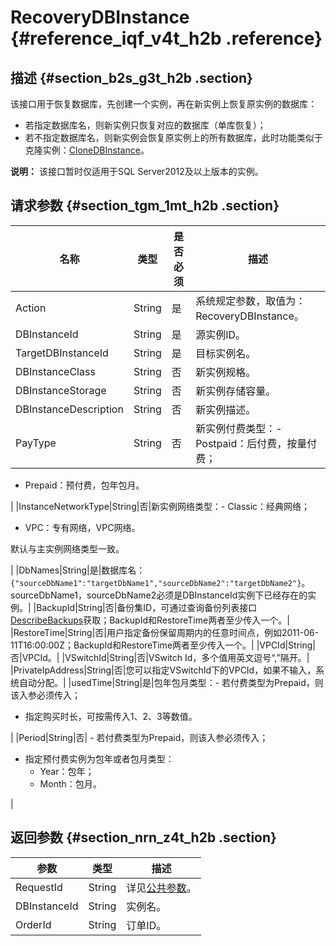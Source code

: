 # RecoveryDBInstance {#reference_iqf_v4t_h2b .reference}

## 描述 {#section_b2s_g3t_h2b .section}

该接口用于恢复数据库，先创建一个实例，再在新实例上恢复原实例的数据库：

-   若指定数据库名，则新实例只恢复对应的数据库（单库恢复）；
-   若不指定数据库名，则新实例会恢复原实例上的所有数据库，此时功能类似于克隆实例：[CloneDBInstance](intl.zh-CN/API参考/API参考/备份恢复/CloneDBInstance.md#)。

**说明：** 该接口暂时仅适用于SQL Server2012及以上版本的实例。

## 请求参数 {#section_tgm_1mt_h2b .section}

|名称|类型|是否必须|描述|
|--|--|----|--|
|Action|String|是|系统规定参数，取值为：RecoveryDBInstance。|
|DBInstanceId|String|是|源实例ID。|
|TargetDBInstanceId|String|是|目标实例名。|
|DBInstanceClass|String|否|新实例规格。|
|DBInstanceStorage|String|否|新实例存储容量。|
|DBInstanceDescription|String|否|新实例描述。|
|PayType|String|否|新实例付费类型：-   Postpaid：后付费，按量付费；
-   Prepaid：预付费，包年包月。

|
|InstanceNetworkType|String|否|新实例网络类型：-   Classic：经典网络；
-   VPC：专有网络，VPC网络。

默认与主实例网络类型一致。

|
|DbNames|String|是|数据库名：`{"sourceDbName1":"targetDbName1","sourceDbName2":"targetDbName2"}`。sourceDbName1，sourceDbName2必须是DBInstanceId实例下已经存在的实例。|
|BackupId|String|否|备份集ID，可通过查询备份列表接口[DescribeBackups](intl.zh-CN/API参考/API参考/备份恢复/DescribeBackups.md#)获取；BackupId和RestoreTime两者至少传入一个。|
|RestoreTime|String|否|用户指定备份保留周期内的任意时间点，例如2011-06-11T16:00:00Z；BackupId和RestoreTime两者至少传入一个。|
|VPCId|String|否|VPCId。|
|VSwitchId|String|否|VSwitch Id，多个值用英文逗号“,”隔开。|
|PrivateIpAddress|String|否|您可以指定VSwitchId下的VPCId，如果不输入，系统自动分配。|
|usedTime|String|是|包年包月类型：-   若付费类型为Prepaid，则该入参必须传入；
-   指定购买时长，可按需传入1、2、3等数值。

|
|Period|String|否| -   若付费类型为Prepaid，则该入参必须传入；
-   指定预付费实例为包年或者包月类型：
    -   Year：包年；
    -   Month：包月。

 |

## 返回参数 {#section_nrn_z4t_h2b .section}

|参数|类型|描述|
|--|--|--|
|RequestId|String|详见[公共参数](intl.zh-CN/API参考/使用API/公共参数.md#)。|
|DBInstanceId|String|实例名。|
|OrderId|String|订单ID。|

